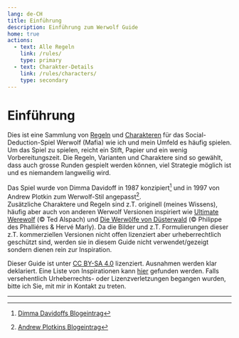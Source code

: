 ```yaml
---
lang: de-CH
title: Einführung
description: Einführung zum Werwolf Guide
home: true
actions:
  - text: Alle Regeln
    link: /rules/
    type: primary
  - text: Charakter-Details
    link: /rules/characters/
    type: secondary
---
```


# Einführung

Dies ist eine Sammlung von [Regeln](./rules/) und [Charakteren](./rules/characters/villager.html) für das Social-Deduction-Spiel Werwolf (Mafia) wie ich und mein Umfeld es häufig spielen. Um das Spiel zu spielen, reicht ein Stift, Papier und ein wenig Vorbereitungszeit. Die Regeln, Varianten und Charaktere sind so gewählt, dass auch grosse Runden gespielt werden können, viel Strategie möglich ist und es niemandem langweilig wird.

Das Spiel wurde von Dimma Davidoff in 1987 konzipiert[^1] und in 1997 von Andrew Plotkin zum Werwolf-Stil angepasst[^2].  
Zusätzliche Charaktere und Regeln sind z.T. originell (meines Wissens), häufig aber auch von anderen Werwolf Versionen inspiriert wie [Ultimate Werewolf](https://en.wikipedia.org/wiki/Ultimate_Werewolf) (© Ted Alspach) und [Die Werwölfe von Düsterwald](https://de.wikipedia.org/wiki/Die_Werw%C3%B6lfe_von_D%C3%BCsterwald) (© Philippe des Phalliéres & Hervé Marly). Da die Bilder und z.T. Formulierungen dieser z.T. kommerziellen Versionen nicht offen lizenziert aber urheberrechtlich geschützt sind, werden sie in diesem Guide nicht verwendet/gezeigt sondern dienen rein zur Inspiration.

Dieser Guide ist unter [CC BY-SA 4.0](http://creativecommons.org/licenses/by-sa/4.0/) lizenziert. Ausnahmen werden klar deklariert. Eine Liste von Inspirationen kann [hier](./inspirations.md) gefunden werden. Falls versehentlich Urheberrechts- oder Lizenzverletzungen begangen wurden, bitte ich Sie, mit mir in Kontakt zu treten.

---

[^1]: [Dimma Davidoffs Blogeintrag](https://web.archive.org/web/19990302082118/http://members.theglobe.com/mafia_rules/)
[^2]: [Andrew Plotkins Blogeintrag](https://www.eblong.com/zarf/werewolf.html)
